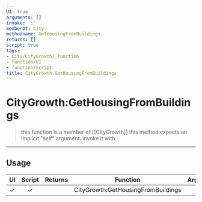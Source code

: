 ```yaml
---
UI: true
arguments: []
invoke: ':'
memberOf: City
methodname: GetHousingFromBuildings
returns: []
script: true
tags:
- City/CityGrowth/_function
- function/UI
- function/script
title: CityGrowth.GetHousingFromBuildings
---
```

# CityGrowth:GetHousingFromBuildings
> this function is a member of [[CityGrowth]]
> this method expects an implicit "self" argument. invoke it with `:`
-----
## Usage
|  UI | Script | Returns | Function | Arguments |
|:---:|:------:|-------:|:--------:|:---------|
|✓|✓||CityGrowth:GetHousingFromBuildings||
